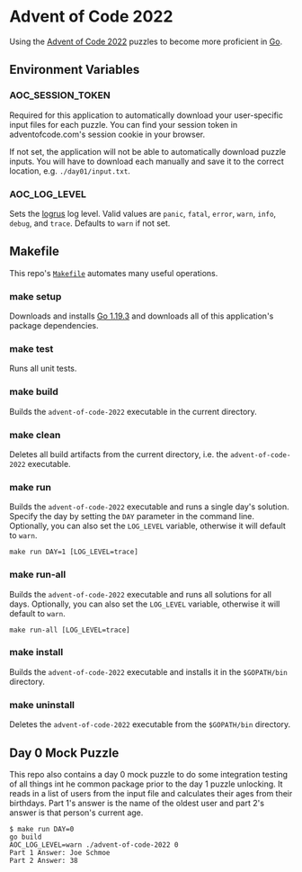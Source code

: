 # Advent of Code 2022

Using the [Advent of Code 2022](https://adventofcode.com/2022/) puzzles to become more proficient in [Go](https://golang.org/).

## Environment Variables

### AOC_SESSION_TOKEN

Required for this application to automatically download your user-specific input files for each puzzle. You can find your session token in adventofcode.com's session cookie in your browser.

If not set, the application will not be able to automatically download puzzle inputs. You will have to download each manually and save it to the correct location, e.g. `./day01/input.txt`.

### AOC_LOG_LEVEL

Sets the [logrus](https://github.com/Sirupsen/logrus) log level. Valid values are `panic`, `fatal`, `error`, `warn`, `info`, `debug`, and `trace`. Defaults to `warn` if not set.

## Makefile

This repo's [`Makefile`](./Makefile) automates many useful operations.

### make setup

Downloads and installs [Go 1.19.3](https://go.dev/dl/) and downloads all of this application's package dependencies.

### make test

Runs all unit tests.

### make build

Builds the `advent-of-code-2022` executable in the current directory.

### make clean

Deletes all build artifacts from the current directory, i.e. the `advent-of-code-2022` executable.

### make run

Builds the `advent-of-code-2022` executable and runs a single day's solution. Specify the day by setting the `DAY` parameter in the command line. Optionally, you can also set the `LOG_LEVEL` variable, otherwise it will default to `warn`.

```
make run DAY=1 [LOG_LEVEL=trace]
```

### make run-all

Builds the `advent-of-code-2022` executable and runs all solutions for all days. Optionally, you can also set the `LOG_LEVEL` variable, otherwise it will default to `warn`.

```
make run-all [LOG_LEVEL=trace]
```

### make install

Builds the `advent-of-code-2022` executable and installs it in the `$GOPATH/bin` directory.

### make uninstall

Deletes the `advent-of-code-2022` executable from the `$GOPATH/bin` directory.

## Day 0 Mock Puzzle

This repo also contains a day 0 mock puzzle to do some integration testing of all things int he common package prior to the day 1 puzzle unlocking. It reads in a list of users from the input file and calculates their ages from their birthdays. Part 1's answer is the name of the oldest user and part 2's answer is that person's current age.

```
$ make run DAY=0
go build
AOC_LOG_LEVEL=warn ./advent-of-code-2022 0
Part 1 Answer: Joe Schmoe
Part 2 Answer: 38
```